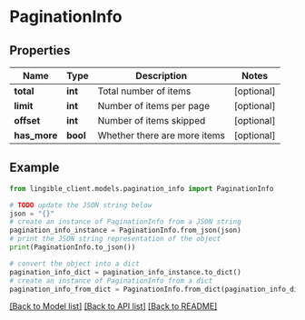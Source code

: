 # PaginationInfo


## Properties

Name | Type | Description | Notes
------------ | ------------- | ------------- | -------------
**total** | **int** | Total number of items | [optional]
**limit** | **int** | Number of items per page | [optional]
**offset** | **int** | Number of items skipped | [optional]
**has_more** | **bool** | Whether there are more items | [optional]

## Example

```python
from lingible_client.models.pagination_info import PaginationInfo

# TODO update the JSON string below
json = "{}"
# create an instance of PaginationInfo from a JSON string
pagination_info_instance = PaginationInfo.from_json(json)
# print the JSON string representation of the object
print(PaginationInfo.to_json())

# convert the object into a dict
pagination_info_dict = pagination_info_instance.to_dict()
# create an instance of PaginationInfo from a dict
pagination_info_from_dict = PaginationInfo.from_dict(pagination_info_dict)
```
[[Back to Model list]](../README.md#documentation-for-models) [[Back to API list]](../README.md#documentation-for-api-endpoints) [[Back to README]](../README.md)
